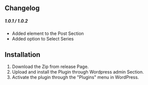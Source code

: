 ## Changelog

##### 1.0.1 / 1.0.2 
- Added element to the Post Section
- Added option to Select Series


## Installation

1. Download the Zip from release Page.
2. Upload and install the Plugin through Wordpress admin Section.
3. Activate the plugin through the "Plugins" menu in WordPress.
